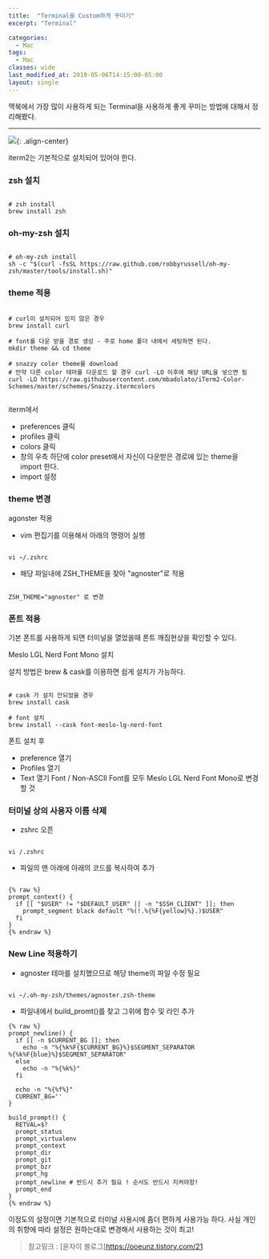 ```yaml
---
title:  "Terminal을 Custom하게 꾸미기"
excerpt: "Terminal"

categories:
  - Mac
tags:
  - Mac
classes: wide
last_modified_at: 2019-05-06T14:15:00-05:00
layout: single
---
```


맥북에서 가장 많이 사용하게 되는 Terminal을 사용하게 좋게 꾸미는 방법에 대해서 정리해봤다. 

***

![](https://keepinmindsh.github.io/lines/assets/img/iterm2.png){: .align-center} 

iterm2는 기본적으로 설치되어 있어야 한다. 

### zsh 설치 

```shell

# zsh install
brew install zsh

```

### oh-my-zsh 설치

```shell

# oh-my-zsh install
sh -c "$(curl -fsSL https://raw.github.com/robbyrussell/oh-my-zsh/master/tools/install.sh)"

```

### theme 적용 

```shell

# curl이 설치되어 있지 않은 경우
brew install curl

# font를 다운 받을 경로 생성 - 주로 home 폴더 내에서 세팅하면 된다. 
mkdir theme && cd theme

# snazzy color theme를 download
# 만약 다른 color 테마를 다운로드 할 경우 curl -LO 이후에 해당 URL을 넣으면 됨
curl -LO https://raw.githubusercontent.com/mbadolato/iTerm2-Color-Schemes/master/schemes/Snazzy.itermcolors


```

iterm에서 
- preferences 클릭
- profiles 클릭
- colors 클릭 
- 창의 우측 하단에 color preset에서 자신이 다운받은 경로에 있는 theme을 import 한다.
- import 설정 

### theme 변경 

agonster 적용

- vim 편집기를 이용해서 아래의 명령어 실행

```shell

vi ~/.zshrc 

```

- 해당 파일내에 ZSH_THEME을 찾아 "agnoster"로 적용

```shell

ZSH_THEME="agnoster" 로 변경 

```

### 폰트 적용

기본 폰트를 사용하게 되면 터미널을 열었을때 폰트 깨짐현상을 확인할 수 있다. 

Meslo LGL Nerd Font Mono 설치 

설치 방법은 brew & cask를 이용하면 쉽게 설치가 가능하다. 

```shell

# cask 가 설치 안되었을 경우 
brew install cask

# font 설치 
brew install --cask font-meslo-lg-nerd-font

```

폰트 설치 후 

- preference 열기
- Profiles 열기 
- Text 열기 
  Font / Non-ASCII Font를 모두 Meslo LGL Nerd Font Mono로 변경 할 것 

### 터미널 상의 사용자 이름 삭제 

- zshrc 오픈 

```shell

vi /.zshrc

```
- 파일의 맨 아래에 아래의 코드를 복사하여 추가 

```shell

{% raw %}
prompt_context() {
  if [[ "$USER" != "$DEFAULT_USER" || -n "$SSH_CLIENT" ]]; then
    prompt_segment black default "%(!.%{%F{yellow}%}.)$USER"
  fi
}
{% endraw %}

```
### New Line 적용하기 

- agnoster 테마를 설치했으므로 해당 theme의 파일 수정 필요 

```shell

vi ~/.oh-my-zsh/themes/agnoster.zsh-theme

```

- 파일내에서 build_promt()를 찾고 그위에 함수 및 라인 추가 

```shell
{% raw %}
prompt_newline() {
  if [[ -n $CURRENT_BG ]]; then
    echo -n "%{%k%F{$CURRENT_BG}%}$SEGMENT_SEPARATOR
%{%k%F{blue}%}$SEGMENT_SEPARATOR"
  else
    echo -n "%{%k%}"
  fi

  echo -n "%{%f%}"
  CURRENT_BG=''
}

build_prompt() {
  RETVAL=$?
  prompt_status
  prompt_virtualenv
  prompt_context
  prompt_dir
  prompt_git
  prompt_bzr
  prompt_hg
  prompt_newline # 반드시 추가 필요 ! 순서도 반드시 지켜야함! 
  prompt_end
}
{% endraw %}

```

이정도의 설정이면 기본적으로 터미널 사용시에 좀더 편하게 사용가능 하다. 사실 개인의 취향에 따라 설정은 원하는대로 변경해서 사용하는 것이 최고!

> 참고링크 : [윤자이 블로그]https://ooeunz.tistory.com/21

